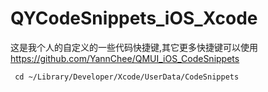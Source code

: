 # QYCodeSnippets_iOS_Xcode
这是我个人的自定义的一些代码快捷键,其它更多快捷键可以使用
https://github.com/YannChee/QMUI_iOS_CodeSnippets


```
 cd ~/Library/Developer/Xcode/UserData/CodeSnippets
```

